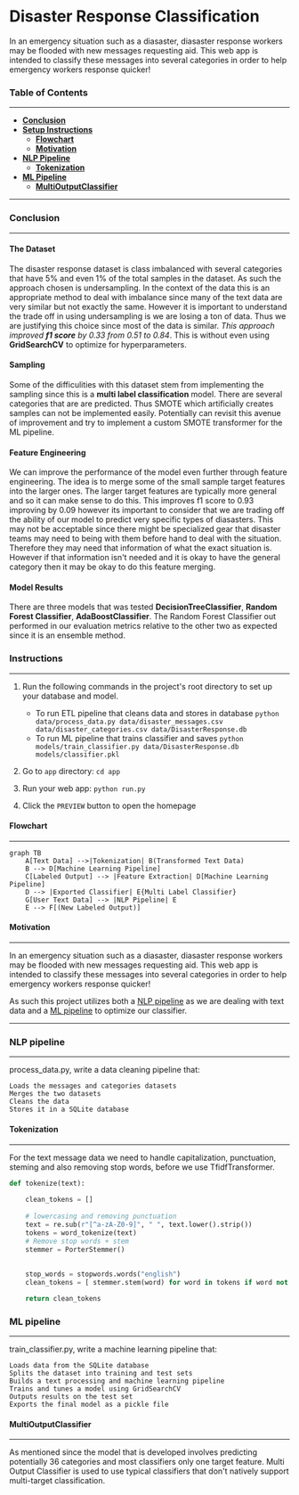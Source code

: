 # Disaster Response Classification
In an emergency situation such as a diasaster, diasaster response workers may be flooded with new messages requesting aid. This web app is intended to classify these messages into several categories in order to help emergency workers response quicker!

### Table of Contents
---
+ [**Conclusion**](#conclusion)
+ [**Setup Instructions**](#instructions)
    + [**Flowchart**](#flowchart)
    + [**Motivation**](#motivation)
+ [**NLP Pipeline**](#nlp-pipeline)
    + [**Tokenization**](#tokenization)
+ [**ML Pipeline**](#ML-pipeline)
    + [**MultiOutputClassifier**](#classifier)
---

### Conclusion
---
#### The Dataset
The disaster response dataset is class imbalanced with several categories that have 5% and even 1% of the total samples in the dataset. As such the approach chosen is undersampling. In the context of the data this is an appropriate method to deal with imbalance since many of the text data are very similar but not exactly the same. However it is important to understand the trade off in using undersampling is we are losing a ton of data. Thus we are justifying this choice since most of the data is similar. _This approach improved **f1 score** by 0.33 from 0.51 to 0.84_. This is without even using **GridSearchCV** to optimize for hyperparameters.

#### Sampling
Some of the difficulities with this dataset stem from implementing the sampling since this is a **multi label classification** model. There are several categories that are are predicted. Thus SMOTE which artificially creates samples can not be implemented easily. Potentially can revisit this avenue of improvement and try to implement a custom SMOTE transformer for the ML pipeline.

#### Feature Engineering
We can improve the performance of the model even further through feature engineering. The idea is to merge some of the small sample target features into the larger ones. The larger target features are typically more general and so it can make sense to do this. This improves f1 score to 0.93 improving by 0.09 however its important to consider that we are trading off the ability of our model to predict very specific types of diasasters. This may not be acceptable since there might be specialized gear that disaster teams may need to being with them before hand to deal with the situation. Therefore they may need that information of what the exact situation is. However if that information isn't needed and it is okay to have the general category then it may be okay to do this feature merging.

#### Model Results
There are three models that was tested **DecisionTreeClassifier**, **Random Forest Classifier**, **AdaBoostClassifier**. The Random Forest Classifier out performed in our evaluation metrics relative to the other two as expected since it is an ensemble method. 




### Instructions
___
1. Run the following commands in the project's root directory to set up your database and model.

    - To run ETL pipeline that cleans data and stores in database
        `python data/process_data.py data/disaster_messages.csv data/disaster_categories.csv data/DisasterResponse.db`
    - To run ML pipeline that trains classifier and saves
        `python models/train_classifier.py data/DisasterResponse.db models/classifier.pkl`

2. Go to `app` directory: `cd app`

3. Run your web app: `python run.py`

4. Click the `PREVIEW` button to open the homepage

#### Flowchart
---
```mermaid
graph TB
    A[Text Data] -->|Tokenization| B(Transformed Text Data)
    B --> D[Machine Learning Pipeline]
    C[Labeled Output] --> |Feature Extraction| D[Machine Learning Pipeline]
    D --> |Exported Classifier| E{Multi Label Classifier}
    G[User Text Data] --> |NLP Pipeline| E
    E --> F[(New Labeled Output)]
```
#### Motivation
---
In an emergency situation such as a diasaster, diasaster response workers may be flooded with new messages requesting aid. This web app is intended to classify these messages into several categories in order to help emergency workers response quicker!

As such this project utilizes both a [NLP pipeline](#nlp-pipeline) as we are dealing with text data and a [ML pipeline](#ml-pipeline) to optimize our classifier. 

---
### NLP pipeline
---
process_data.py, write a data cleaning pipeline that:

    Loads the messages and categories datasets
    Merges the two datasets
    Cleans the data
    Stores it in a SQLite database


#### Tokenization
---

For the text message data we need to handle capitalization, punctuation, steming and also removing stop words, before we use TfidfTransformer.

```python
def tokenize(text):
    
    clean_tokens = []
    
    # lowercasing and removing punctuation
    text = re.sub(r"[^a-zA-Z0-9]", " ", text.lower().strip())
    tokens = word_tokenize(text)
    # Remove stop words + stem
    stemmer = PorterStemmer()
    
    
    stop_words = stopwords.words("english")
    clean_tokens = [ stemmer.stem(word) for word in tokens if word not in stop_words]

    return clean_tokens
```
### ML pipeline
---
train_classifier.py, write a machine learning pipeline that:

    Loads data from the SQLite database
    Splits the dataset into training and test sets
    Builds a text processing and machine learning pipeline
    Trains and tunes a model using GridSearchCV
    Outputs results on the test set
    Exports the final model as a pickle file


#### MultiOutputClassifier
---

As mentioned since the model that is developed involves predicting potentially 36 categories and most classifiers only one target feature. Multi Output Classifier is used to use typical classifiers that don't natively support multi-target classification.
